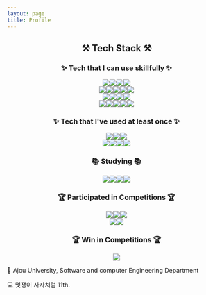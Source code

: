 ```yaml
---
layout: page
title: Profile
---
```



<h2 align="center">⚒️ Tech Stack ⚒️</h2>
<h3 align="center">✨ Tech that I can use skillfully ✨</h3>
<div style="display: flex; justify-content: center;">
    <img src="https://img.shields.io/badge/react-20232a.svg?style=for-the-badge&logo=react&logoColor=61DAFB" />
    <img src="https://img.shields.io/badge/javascript-F7DF1E.svg?style=for-the-badge&logo=javascript&logoColor=20232a" />
    <img src="https://img.shields.io/badge/html5-E34F26.svg?style=for-the-badge&logo=html5&logoColor=white" />
    <img src="https://img.shields.io/badge/css3-1572B6.svg?style=for-the-badge&logo=css3&logoColor=white" />
</div>
<div style="display: flex; justify-content: center;">
    <img src="https://img.shields.io/badge/Sass-CC6699?style=for-the-badge&logo=Sass&logoColor=white"/>
    <img src="https://img.shields.io/badge/JSON-000000?style=for-the-badge&logo=json&logoColor=white"/>
    <img src="https://img.shields.io/badge/Git-F05032?style=for-the-badge&logo=git&logoColor=white"/>
    <img src="https://img.shields.io/badge/amazon s3-47A248?style=for-the-badge&logo=amazons3&logoColor=white"/>
    <img src="https://img.shields.io/badge/Amazon AWS-232F3E?style=for-the-badge&logo=amazonaws&logoColor=white"/>
</div>
<div style="display: flex; justify-content: center;">
    <img src="https://img.shields.io/badge/MySQL-4479A1?style=for-the-badge&logo=MySQL&logoColor=white"/>
    <img src="https://img.shields.io/badge/Python-3776AB?style=for-the-badge&logo=Python&logoColor=white"/>
    <img src="https://img.shields.io/badge/pytorch-CC342D?style=for-the-badge&logo=pytorch&logoColor=white"/>
    <img src="https://img.shields.io/badge/pandas-000000?style=for-the-badge&logo=pandas&logoColor=white"/>
</div>
<div style="display: flex; justify-content: center;">
    <img src="https://img.shields.io/badge/C++-00599C?style=for-the-badge&logo=C%2B%2B&logoColor=white"/>
    <img src="https://img.shields.io/badge/django-092E20?style=for-the-badge&logo=django&logoColor=white"/>
    <img src="https://img.shields.io/badge/Expo-000000?style=for-the-badge&logo=Expo&logoColor=white"/>
    <img src="https://img.shields.io/badge/React Native-61DAFB?style=for-the-badge&logo=React&logoColor=black"/>
    <img src="https://img.shields.io/badge/Postman-FF6C37?style=for-the-badge&logo=Postman&logoColor=white"/>
</div>

<h3 align="center">✨ Tech that I've used at least once ✨</h3>
<div style="display: flex; justify-content: center;">
    <img src="https://img.shields.io/badge/MongoDB-47A248?style=for-the-badge&logo=MongoDB&logoColor=white"/>
    <img src="https://img.shields.io/badge/Ruby-CC342D?style=for-the-badge&logo=Ruby&logoColor=white"/>
    <img src="https://img.shields.io/badge/Anaconda-44A833?style=for-the-badge&logo=Anaconda&logoColor=white"/>
</div>
<div style="display: flex; justify-content: center;">
    <img src="https://img.shields.io/badge/Docker-2496ED?style=for-the-badge&logo=Docker&logoColor=white"/>
    <img src="https://img.shields.io/badge/Typescript-3178C6?style=for-the-badge&logo=Typescript&logoColor=white"/>
    <img src="https://img.shields.io/badge/Tailwind CSS-06B6D4?style=for-the-badge&logo=Tailwind CSS&logoColor=white"/>
    <img     src="https://img.shields.io/badge/Xcode-147EFB?style=for-the-badge&logo=Xcode&logoColor=white"/>
</div>

<h3 align="center">📚 Studying 📚</h3>
<div style="display: flex; justify-content: center;">
    <img src="https://img.shields.io/badge/Machine%20Learning-4479A1?style=for-the-badge"/>
    <img src="https://img.shields.io/badge/LLM-2496ED?style=for-the-badge"/>
    <img src="https://img.shields.io/badge/CICD-000000?style=for-the-badge"/>
    <img src="https://img.shields.io/badge/Node.js-339933?style=for-the-badge&logo=Node.js&logoColor=white"/>
</div>

<h3 align="center">🏆 Participated in Competitions 🏆</h3>
<div style="display: flex; justify-content: center;">
    <img src="https://img.shields.io/badge/LikeLion%20Ideaton-F05032?style=for-the-badge"/>
    <img src="https://img.shields.io/badge/LikeLion%20hackathon-F05032?style=for-the-badge"/>
    <img src="https://img.shields.io/badge/Ajou%20DeepLearning%20Challenge-2496ED?style=for-the-badge"/>
</div>
<div style="display: flex; justify-content: center;">
    <img src="https://img.shields.io/badge/2023%20ICPC%20Regional-000000?style=for-the-badge"/>
    <img src="https://img.shields.io/badge/MireaSW%20BigData%20Ideaton-339933?style=for-the-badge"/>
</div>

<h3 align="center">🏆 Win in Competitions 🏆</h3>
<div style="display: flex; justify-content: center;">
    <img src="https://img.shields.io/badge/2023%20AjouTon-3178C6?style=for-the-badge"/>
</div>

🏫 Ajou University, Software and computer Engineering Department

💻 멋쟁이 사자처럼 11th.
